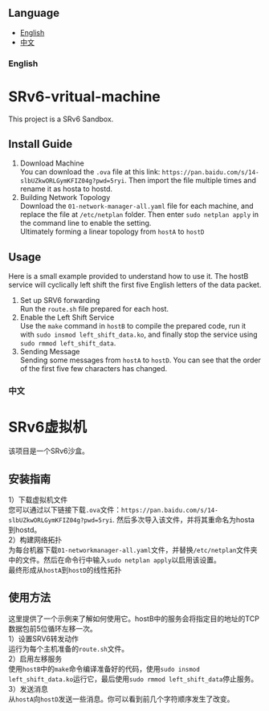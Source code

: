 ## Language

- [English](#english)
- [中文](#中文)

### English
# SRv6-vritual-machine
This project is a SRv6 Sandbox.
## Install Guide
1) Download Machine  
You can download the `.ova` file at this link: `https://pan.baidu.com/s/14-slbUZkwORLGymKFIZ04g?pwd=5ryi`. Then import the file multiple times and rename it as hosta to hostd.  
2) Building Network Topology  
Download the `01-network-manager-all.yaml` file for each machine, and replace the file at `/etc/netplan` folder. Then enter `sudo netplan apply` in the command line to enable the setting.  
Ultimately forming a linear topology from `hostA` to `hostD`  
## Usage  
Here is a small example provided to understand how to use it. The hostB service will cyclically left shift the first five English letters of the data packet.
1) Set up SRV6 forwarding  
Run the `route.sh` file prepared for each host.  
2) Enable the Left Shift Service  
Use the `make` command in `hostB` to compile the prepared code, run it with `sudo insmod left_shift_data.ko`, and finally stop the service using `sudo rmmod left_shift_data`.  
3) Sending Message  
Sending some messages from `hostA` to `hostD`. You can see that the order of the first five few characters has changed.


### 中文  
# SRv6虚拟机
该项目是一个SRv6沙盒。  
## 安装指南
1）下载虚拟机文件  
您可以通过以下链接下载`.ova`文件：`https://pan.baidu.com/s/14-slbUZkwORLGymKFIZ04g?pwd=5ryi`. 然后多次导入该文件，并将其重命名为hosta到hostd。  
2）构建网络拓扑  
为每台机器下载`01-networkmanager-all.yaml`文件，并替换`/etc/netplan`文件夹中的文件。然后在命令行中输入`sudo netplan apply`以启用该设置。  
最终形成从`hostA`到`hostD`的线性拓扑  
## 使用方法  
这里提供了一个示例来了解如何使用它。hostB中的服务会将指定目的地址的TCP数据包前5位循环左移一次。  
1）设置SRV6转发动作  
运行为每个主机准备的`route.sh`文件。  
2）启用左移服务  
使用`hostB`中的`make`命令编译准备好的代码，使用`sudo insmod left_shift_data.ko`运行它，最后使用`sudo rmmod left_shift_data`停止服务。  
3）发送消息  
从`hostA`向`hostD`发送一些消息。你可以看到前几个字符顺序发生了改变。  
